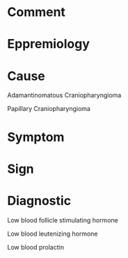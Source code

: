 # Comment

# Eppremiology

# Cause

Adamantinomatous Craniopharyngioma

Papillary Craniopharyngioma

# Symptom

# Sign

# Diagnostic

Low blood follicle stimulating hormone

Low blood leutenizing hormone

Low blood prolactin
